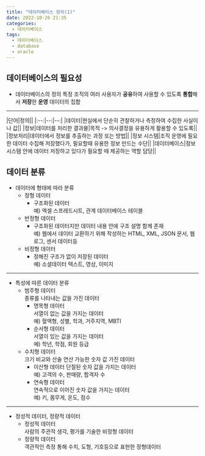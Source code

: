 ```yaml
---
title: "데이터베이스 정리(1)"
date: 2022-10-26 21:35
categories:
  - 데이터베이스
tags:
  - 데이터베이스
  - database
  - oracle
---
```




## 데이터베이스의 필요성

* 데이터베이스의 정의
특정 조직의 여러 사용자가 **공유**하여 사용할 수 있도록 **통합**해서 **저장**한 **운영** 데이터의 집합

---
|단어|정의||
    |:--:|--:|--:|
    |데이터|현실에서 단순히 관찰하거나 측정하여 수집한 사실이나 값||
    |정보|데이터를 처리한 결과물|목적 -> 의사결정을 유용하게 활용할 수 있도록||
    |정보처리|데이터에서 정보를 추출하는 과정 또는 방법||
    |정보 시스템|조직 운영에 필요한 데이터 수집해 저장했다가, 필요할때 유용한 정보 만드는 수단||
    |데이터베이스|정보시스템 안에 데이터 저장하고 있다가 필요할 때 제공하는 역할 담당||

## 데이터 분류

* 데이터에 형태에 따라 분류  
  * 정형 데이터
    * 구조화된 데이터   
    예) 엑셀 스프레드시트, 관계 데이터베이스 테이블
  * 반정형 데이터
    * 구조화된 데이터지만 데이터 내용 안에 구조 설명 함께 존재  
    예) 웹에서 데이터 교환하기 위해 작성하는 HTML, XML, JSON 문서, 웹 로그, 센서 데이터등
  * 비정형 데이터
    * 정해진 구조가 없이 저장된 데이터   
    예) 소셜데이터 텍스트, 영상, 이미지  
___
* 특성에 따른 데이터 분류 
  * 범주형 데이터  
  종류를 나타내는 값을 가진 데이터
    * 명목형 데이터  
    서열이 없는 값을 가지는 데이터  
    예) 혈액형, 성별, 학과, 거주지역, MBTI
    * 순서형 데이터  
    서열이 있는 값을 가지는 데이터  
    예) 학년, 학점, 회원 등급
  * 수치형 데이터  
  크기 비교와 산술 연산 가능한 숫자 값 가진 데이터 
    * 이산형 데이터
    단절된 숫자 값을 가지는 데이터  
    예) 고객의 수, 판매량, 합격자 수
    * 연속형 데이터  
    연속적으로 이어진 숫자 값을 가지는 데이터  
    예) 키, 몸무게, 온도, 점수  
___
* 정성적 데이터, 정량적 데이터
  * 정성적 데이터  
  사람의 주관적 생각, 평가를 기술한 비정형 데이터
  * 정량적 데이터  
  객관적인 측정 통해 수치, 도형, 기호등으로 표현한 정형데이터


